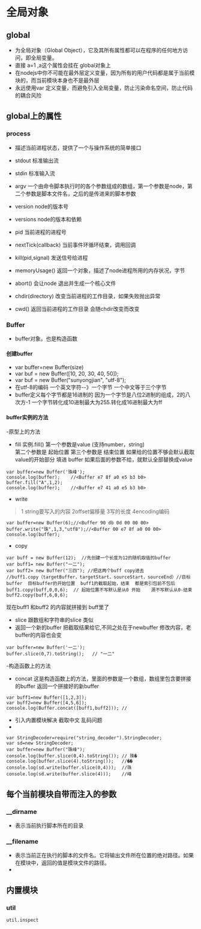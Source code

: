 # 全局对象
##  global
-   为全局对象（Global Object），它及其所有属性都可以在程序的任何地方访问，即全局变量。
-   直接 a=1 ,a这个属性会挂在 global对象上
-   在nodejs中你不可能在最外层定义变量，因为所有的用户代码都是属于当前模块的，而当前模块本身也不是最外层
-   永远使用var 定义变量，而避免引入全局变量，防止污染命名空间，防止代码的耦合风险
## global上的属性
### process  
-   描述当前进程状态，提供了一个与操作系统的简单接口

-   stdout 标准输出流
-   stdin  标准输入流
-   argv   一个由命令脚本执行时的各个参数组成的数组，第一个参数是node，第二个参数是脚本文件名，之后的是传进来的脚本参数
-   version node的版本号
-   versions    node的版本和依赖
-   pid 当前进程的进程号
-   nextTick(callback)  当前事件环循环结束，调用回调
-   kill(pid,signal)   发送信号给进程
-   memoryUsage()   返回一个对象，描述了node进程所用的内存状况，字节
-   abort() 会让node 退出并生成一个核心文件
-   chdir(directory)  改变当前进程的工作目录，如果失败抛出异常
-   cwd() 返回当前进程的工作目录  会随chdir改变而改变

### Buffer
-   buffer对象。也是构造函数
####   创建buffer
-   var buffer=new Buffer(size)  
-   var buf = new Buffer([10, 20, 30, 40, 50]);
-   var buf = new Buffer("sunyongjian", "utf-8");
-   在utf-8的编码  一个英文字符--》一个字节  一个中文等于三个字节
-   buffer定义每个字节都是16进制的   因为一个字节是八位2进制的组成，2的八次方-1  一个字节转化成10进制最大为255.转化成16进制最大为ff
####   buffer实例的方法

-原型上的方法

- fill  实例.fill()  第一个参数是value (支持number，string)  
  第二个参数是 起始位置   第三个参数是 结束位置   如果给的位置不够会默认截取 value的开始部分 填进 buffer
  如果后面的参数不给，就默认全部替换成value


```
var buffer=new Buffer('珠峰'); 
console.log(buffer);    //<Buffer e7 8f a0 e5 b3 b0>
buffer.fill("A",1,2);
console.log(buffer);    //<Buffer e7 41 a0 e5 b3 b0>
```

- write
> 1 string要写入的内容 
> 2offset偏移量
> 3写的长度
> 4encoding编码

```
var buffer=new Buffer(6);//<Buffer 90 db 0d 00 00 00>
buffer.write("珠",1,3,"utf8");//<Buffer 00 e7 8f a0 00 00>
console.log(buffer);
```


- copy

```
var buff = new Buffer(12);  //先创建一个长度为12的随机取值的buffer
var buff1= new Buffer("一二");   
var buff2= new Buffer("三四"); //把这两个buff copy进去
//buff1.copy（targetBuffer，targetStart，sourceStart，sourceEnd）//目标buffer  目标buffer的开始位置  buff1的截取起始，结束  都是索引包前不包后
buff1.copy(buff,0,0,6);  // 起始位置不写默认是从0 开始    源不写默认从0-结束   
buff2.copy(buff,6,0,6);
```
现在buff1 和buff2 的内容就拼接到 buff里了

- slice  跟数组和字符串的slice 类似
- 返回一个新的buffer 把截取结果给它,不同之处在于newbuffer 修改内容，老buffer的内容也会变

```
var buffer=new Buffer('一二');
buffer.slice(0,7).toString();   // "一二"

```


-构造函数上的方法

- concat  这是构造函数上的方法，里面的参数是一个数组，数组里包含要拼接的buffer  返回一个拼接好的新buffer

```
var buff1=new Buffer([1,2,3]);
var buff2=new Buffer([4,5,6]);
console.log(Buffer.concat([buff1,buff2])); // 
```

- 引入内置模块解决 截取中文 乱码问题
- ​
```
var StringDecoder=require("string_decoder").StringDecoder;
var sd=new StringDecoder;
var buffer=new Buffer("珠峰");
console.log(buffer.slice(0,4).toString()); // 珠�
console.log(buffer.slice(4).toString());   //��
console.log(sd.write(buffer.slice(0,4)));  //珠
console.log(sd.write(buffer.slice(4)));    //峰
```




## 每个当前模块自带而注入的参数

### __dirname
-   表示当前执行脚本所在的目录
### __filename
-   表示当前正在执行的脚本的文件名。它将输出文件所在位置的绝对路径。如果在模块中，返回的值是模块文件的路径。
-   ​

## 内置模块

### util
    util.inspect
